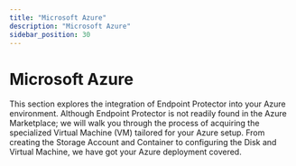 ```yaml
---
title: "Microsoft Azure"
description: "Microsoft Azure"
sidebar_position: 30
---
```


# Microsoft Azure

This section explores the integration of Endpoint Protector into your Azure environment. Although Endpoint Protector is not readily found in the Azure Marketplace; we will walk you through the process of acquiring the specialized Virtual Machine (VM) tailored for your Azure setup. From creating the Storage Account and Container to configuring the Disk and Virtual Machine, we have got your Azure deployment covered.